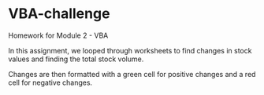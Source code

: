# VBA-challenge
Homework for Module 2 - VBA

In this assignment, we looped through worksheets to find changes in stock values and finding the total stock volume.

Changes are then formatted with a green cell for positive changes and a red cell for negative changes.